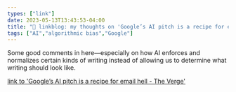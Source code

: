 ```yaml
---
types: ["link"]
date: 2023-05-13T13:43:53-04:00
title: "🔗 linkblog: my thoughts on 'Google’s AI pitch is a recipe for email hell - The Verge'"
tags: ["AI","algorithmic bias","Google"]
---
```

Some good comments in here—especially on how AI enforces and normalizes certain kinds of writing instead of allowing us to determine what writing should look like.  
 

[link to 'Google’s AI pitch is a recipe for email hell - The Verge'](https://www.theverge.com/2023/5/13/23719115/google-ai-help-me-write-communications-email)
